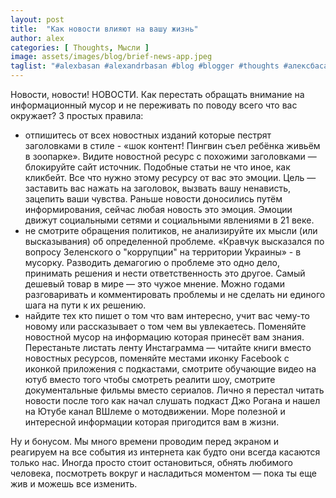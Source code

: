 ```yaml
---
layout: post
title:  "Как новости влияют на вашу жизнь"
author: alex
categories: [ Thoughts, Мысли ]
image: assets/images/blog/brief-news-app.jpeg
taglist: "#alexbasan #alexandrbasan #blog #blogger #thoughts #алексбасан #александрбасан #блог #блоггер #мысливмоейголове #fakenews #news #новости"
---
```


Новости, новости! НОВОСТИ. Как перестать обращать внимание на информационный мусор и не переживать по поводу всего что вас окружает? 3 простых правила:

- отпишитесь от всех новостных изданий которые пестрят заголовками в стиле - «шок контент! Пингвин съел ребёнка живьём в зоопарке». Видите новостной ресурс с похожими заголовками — блокируйте сайт источник. Подобные статьи не что иное, как кликбейт. Все что нужно этому ресурсу от вас это эмоции. Цель — заставить вас нажать на заголовок, вызвать вашу ненависть, зацепить ваши чувства. Раньше новости доносились путём информирования, сейчас любая новость это эмоция. Эмоции движут социальными сетями и социальными явлениями в 21 веке.
- не смотрите обращения политиков, не анализируйте их мысли (или высказывания) об определенной проблеме. «Кравчук высказался по вопросу Зеленского о "коррупции" на территории Украины» - в мусорку. Разводить демагогию о проблеме это одно дело, принимать решения и нести ответственность это другое. Самый дешевый товар в мире — это чужое мнение. Можно годами разговаривать и комментировать проблемы и не сделать ни единого шага на пути к их решению.
- найдите тех кто пишет о том что вам интересно, учит вас чему-то новому или рассказывает о том чем вы увлекаетесь. Поменяйте новостной мусор на информацию которая принесёт вам знания. Перестаньте листать ленту Инстаграмма — читайте книги вместо новостных ресурсов, поменяйте местами иконку Facebook с иконкой приложения с подкастами, смотрите обучающие видео на ютуб вместо того чтобы смотреть реалити шоу, смотрите документальные фильмы вместо сериалов. Лично я перестал читать новости после того как начал слушать подкаст Джо Рогана и нашел на Ютубе канал ВШлеме о мотодвижении. Море полезной и интересной информации которая пригодится вам в жизни.


Ну и бонусом. Мы много времени проводим перед экраном и реагируем на все события из интернета как будто они всегда касаются только нас. Иногда просто стоит остановиться, обнять любимого человека, посмотреть вокруг и насладиться моментом — пока ты еще жив и можешь все изменить.